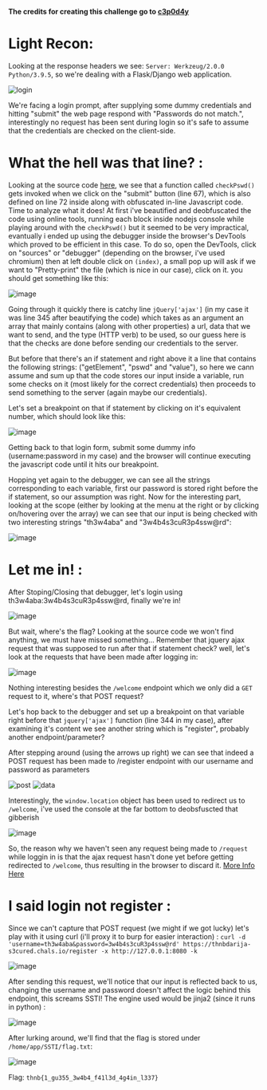 **The credits for creating this challenge go to [c3p0d4y](https://twitter.com/c3p01337)**
# Light Recon:
Looking at the response headers we see: `Server: Werkzeug/2.0.0 Python/3.9.5`, so we're dealing with a Flask/Django web application.

![login](https://user-images.githubusercontent.com/92731777/163890788-47cea03d-0876-4876-8c9e-16e847334f72.png)

We're facing a login prompt, after supplying some dummy credentials and hitting "submit" the web page respond with "Passwords do not match.", interestingly no request has been sent during login so it's safe to assume that the credentials are checked on the client-side.

# What the hell was that line? :

Looking at the source code [here](./index.html), we see that a function called `checkPswd()` gets invoked when we click on the "submit" button (line 67), which is also defined on line 72 inside along with obfuscated in-line Javascript code. Time to analyze what it does!
At first i've beautified and deobfuscated the code using online tools, running each block inside nodejs console while playing around with the `checkPswd()` but it seemed to be very impractical, evantually i ended up using the debugger inside the browser's DevTools which proved to be efficient in this case.
To do so, open the DevTools, click on "sources" or "debugger" (depending on the browser, i've used chromium) then at left double click on `(index)`, a small pop up will ask if we want to "Pretty-print" the file (which is nice in our case), click on it. you should get something like this:

![image](https://user-images.githubusercontent.com/92731777/163889248-8369af48-78c8-4d15-a0a6-7b503df0f0df.png)

Going through it quickly there is catchy line `jQuery['ajax']` (in my case it was line 345 after beautifying the code) which takes as an argument an array that mainly contains (along with other properties) a url, data that we want to send, and the type (HTTP verb) to be used, so our guess here is that the checks are done before sending our credentials to the server.

But before that there's an if statement and right above it a line that contains the following strings: ("getElement", "pswd" and "value"), so here we cann assume and sum up that the code stores our input inside a variable, run some checks on it (most likely for the correct credentials) then proceeds to send something to the server (again maybe our credentials).

Let's set a breakpoint on that if statement by clicking on it's equivalent number, which should look like this:

![image](https://user-images.githubusercontent.com/92731777/163889328-262923bd-ee69-4bfa-bd42-446dc4482a1e.png)

Getting back to that login form, submit some dummy info (username:password in my case) and the browser will continue executing the javascript code until it hits our breakpoint.

Hopping yet again to the debugger, we can see all the strings corresponding to each variable, first our password is stored right before the if statement, so our assumption was right. Now for the interesting part, looking at the scope (either by looking at the menu at the right or by clicking on/hovering over the array) we can see that our input is being checked with two interesting strings "th3w4aba" and "3w4b4s3cuR3p4ssw@rd":

![image](https://user-images.githubusercontent.com/92731777/163889346-030ff4d2-2e1e-43e2-8df2-5b10a4b8b434.png)

# Let me in! : 
After Stoping/Closing that debugger, let's login using th3w4aba:3w4b4s3cuR3p4ssw@rd, finally we're in!

![image](https://user-images.githubusercontent.com/92731777/163890863-1650810c-a02c-4010-abf5-2558012ec519.png)

But wait, where's the flag? 
Looking at the source code we won't find anything, we must have missed something...
Remember that jquery ajax request that was supposed to run after that if statement check? well, let's look at the requests that have been made after logging in:

![image](https://user-images.githubusercontent.com/92731777/163889580-e353723f-efbd-4b4a-b13c-fb38fae66b3c.png)

Nothing interesting besides the `/welcome` endpoint which we only did a `GET` request to it, where's that POST request?

Let's hop back to the debugger and set up a breakpoint on that variable right before that `jquery['ajax']` function (line 344 in my case), after examining it's content we see another string which is "register", probably another endpoint/parameter?

After stepping around (using the arrows up right) we can see that indeed a POST request has been made to /register endpoint with our username and password as parameters

![post](https://user-images.githubusercontent.com/92731777/163891343-db8075be-5e98-4c70-bb3e-d053d63bf0a6.png)
![data](https://user-images.githubusercontent.com/92731777/163891356-d227faff-eac3-4c9a-99ea-1b78cd5deb0f.png)


Interestingly, the `window.location` object has been used to redirect us to `/welcome`, i've used the console at the far bottom to deobsfuscted that gibberish

![image](https://user-images.githubusercontent.com/92731777/163889653-dc745e0c-3f52-4e07-a17c-5289ecfb8a80.png)

So, the reason why we haven't seen any request being made to `/request` while loggin in is that the ajax request hasn't done yet before getting redirected  to `/welcome`, thus resulting in the browser to discard it. [More Info Here](https://stackoverflow.com/questions/16961896/ajax-call-and-window-location) 

# I said login not register :
Since we can't capture that POST request (we might if we got lucky) let's play with it using curl (i'll proxy it to burp for easier interaction) : `curl -d 'username=th3w4aba&password=3w4b4s3cuR3p4ssw@rd' https://thnbdarija-s3cured.chals.io/register -x http://127.0.0.1:8080 -k`

![image](https://user-images.githubusercontent.com/92731777/163889730-3a3ce0be-e4e6-436f-9cf9-37532ddce197.png)

After sending this request, we'll notice that our input is reflected back to us, changing the username and password doesn't affect the logic behind this endpoint, this screams SSTI!
The engine used would be jinja2 (since it runs in python) :

![image](https://user-images.githubusercontent.com/92731777/163889738-04ce5259-94a1-4d95-bfd1-6910d2ceace5.png)

After lurking around, we'll find that the flag is stored under `/home/app/SSTI/flag.txt`:

![image](https://user-images.githubusercontent.com/92731777/163889761-57d8b2d6-bfae-4ce8-b839-2ecbe529da0e.png)

Flag: `thnb{1_gu355_3w4b4_f41l3d_4g4in_l337}`


